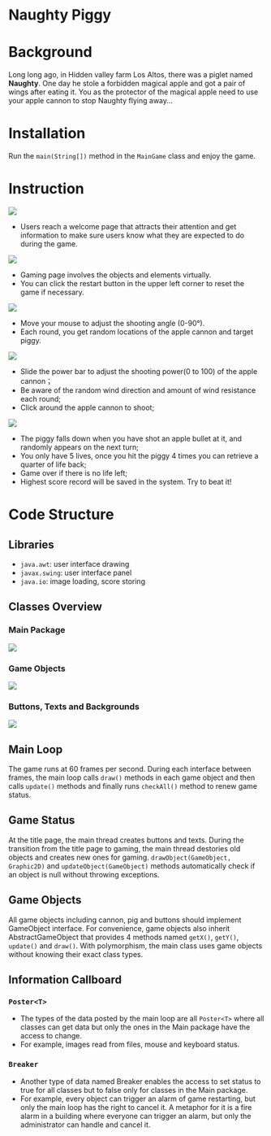 # Naughty Piggy


# Background
Long long ago, in Hidden valley farm Los Altos, there was a piglet named **Naughty**. One day he stole a forbidden magical apple and got a pair of wings after eating it. You as the protector of the magical apple need to use your apple cannon to stop Naughty flying away…


# Installation
Run the `main(String[])` method in the `MainGame` class and enjoy the game.


# Instruction
![](UML/Instructions_Welcome.jpg)
* Users reach a welcome page that attracts their attention and get information to make sure users know what they are expected to do during the game.

![](UML/Instructions_PlayPage.jpg)
* Gaming page involves the objects and elements virtually.
* You can click the restart button in the upper left corner to reset the game if necessary.


![](UML/Instructions_Cannon.jpg)
* Move your mouse to adjust the shooting angle (0-90°).
* Each round, you get random locations of the apple cannon and target piggy.


![](UML/Instructions_Bullet.jpg)
* Slide the power bar to adjust the shooting power(0 to 100) of the apple cannon；
* Be aware of the random wind direction and amount of wind resistance each round;
* Click around the apple cannon to shoot;


![](UML/Instructions_Target.jpg)
* The piggy falls down when you have shot an apple bullet at it, and randomly appears on the next turn;
* You only have 5 lives, once you hit the piggy 4 times  you can retrieve a quarter of life back;
* Game over if there is no life left;
* Highest score record will be saved in the system. Try to beat it!



# Code Structure
## Libraries
* `java.awt`: user interface drawing
* `javax.swing`: user interface panel
* `java.io`: image loading, score storing

## Classes Overview
### Main Package
![](UML/main_without_private.png)

### Game Objects
![](UML/object_without_private.png)

### Buttons, Texts and Backgrounds
![](UML/all_without_private.png)


## Main Loop
The game runs at 60 frames per second. During each interface between frames, the main loop calls `draw()` methods in each game object and then calls `update()` methods and finally runs `checkAll()` method to renew game status.

## Game Status
At the title page, the main thread creates buttons and texts. During the transition from the title page to gaming, the main thread destories old objects and creates new ones for gaming. `drawObject(GameObject, Graphic2D)` and `updateObject(GameObject)` methods automatically check if an object is null without throwing exceptions.


## Game Objects
All game objects including cannon, pig and buttons should implement GameObject interface. For convenience, game objects also inherit AbstractGameObject that provides 4 methods named `getX()`, `getY()`, `update()` and `draw()`. With polymorphism, the main class uses game objects without knowing their exact class types.


## Information Callboard
### `Poster<T>`
* The types of the data posted by the main loop are all `Poster<T>` where all classes can get data but only the ones in the Main package have the access to change.
* For example, images read from files, mouse and keyboard status.
### `Breaker`
* Another type of data named Breaker enables the access to set status to true for all classes but to false only for classes in the Main package.
* For example, every object can trigger an alarm of game restarting, but only the main loop has the right to cancel it. A metaphor for it is a fire alarm in a building where everyone can trigger an alarm, but only the administrator can handle and cancel it.

